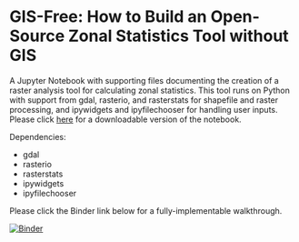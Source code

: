 # GIS-Free: How to Build an Open-Source Zonal Statistics Tool without GIS
A Jupyter Notebook with supporting files documenting the creation of a raster analysis tool for calculating zonal statistics. This tool runs on Python with support from gdal, rasterio, and rasterstats for shapefile and raster processing, and ipywidgets and ipyfilechooser for handling user inputs. Please click [here](https://nbviewer.jupyter.org/github/ui-libraries/Zonal_Statistics_Tool_JupyterNotebook/blob/main/ZonalStatistics_withWidgets.ipynb) for a downloadable version of the notebook. 

Dependencies:
- gdal
- rasterio
- rasterstats
- ipywidgets
- ipyfilechooser

Please click the Binder link below for a fully-implementable walkthrough.

[![Binder](https://notebooks.gesis.org/binder/badge_logo.svg)](https://notebooks.gesis.org/binder/v2/gh/ui-libraries/Zonal_Statistics_Tool_JupyterNotebook/HEAD)
